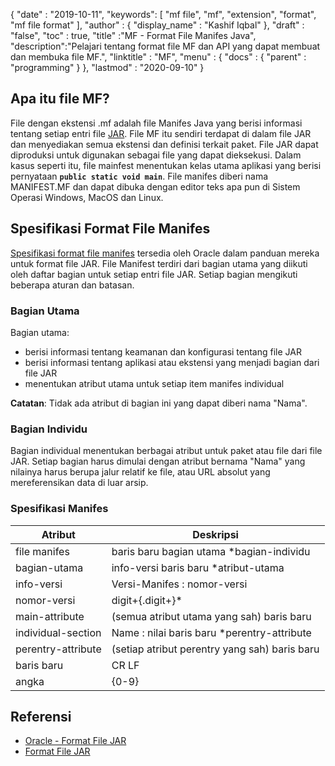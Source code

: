 {
  "date" : "2019-10-11",
  "keywords": [ "mf file", "mf", "extension", "format", "mf file format" ],
  "author" : {
    "display_name" : "Kashif Iqbal"
},
  "draft" : "false",
  "toc" : true,
  "title" :"MF - Format File Manifes Java",
  "description":"Pelajari tentang format file MF dan API yang dapat membuat dan membuka file MF.",
  "linktitle" : "MF",
  "menu" : {
    "docs" : {
      "parent" : "programming"
}
},
  "lastmod" : "2020-09-10"
}

## Apa itu file MF?

File dengan ekstensi .mf adalah file Manifes Java yang berisi informasi tentang setiap entri file [JAR](/id/programming/jar/). File MF itu sendiri terdapat di dalam file JAR dan menyediakan semua ekstensi dan definisi terkait paket. File JAR dapat diproduksi untuk digunakan sebagai file yang dapat dieksekusi. Dalam kasus seperti itu, file mainfest menentukan kelas utama aplikasi yang berisi pernyataan **`public static void main`**. File manifes diberi nama MANIFEST.MF dan dapat dibuka dengan editor teks apa pun di Sistem Operasi Windows, MacOS dan Linux.

## Spesifikasi Format File Manifes

[Spesifikasi format file manifes](https://docs.oracle.com/javase/8/docs/technotes/guides/jar/jar.html) tersedia oleh Oracle dalam panduan mereka untuk format file JAR. File Manifest terdiri dari bagian utama yang diikuti oleh daftar bagian untuk setiap entri file JAR. Setiap bagian mengikuti beberapa aturan dan batasan.

### Bagian Utama

Bagian utama:

* berisi informasi tentang keamanan dan konfigurasi tentang file JAR
* berisi informasi tentang aplikasi atau ekstensi yang menjadi bagian dari file JAR
* menentukan atribut utama untuk setiap item manifes individual

**Catatan**: Tidak ada atribut di bagian ini yang dapat diberi nama "Nama".

### Bagian Individu

Bagian individual menentukan berbagai atribut untuk paket atau file dari file JAR. Setiap bagian harus dimulai dengan atribut bernama "Nama" yang nilainya harus berupa jalur relatif ke file, atau URL absolut yang mereferensikan data di luar arsip.

### Spesifikasi Manifes

|Atribut|Deskripsi|
---|---|
|file manifes|baris baru bagian utama *bagian-individu|
|bagian-utama|info-versi baris baru *atribut-utama|
|info-versi|Versi-Manifes : nomor-versi|
|nomor-versi|digit+{.digit+}*|
|main-attribute|(semua atribut utama yang sah) baris baru|
|individual-section|Name : nilai baris baru *perentry-attribute|
|perentry-attribute|(setiap atribut perentry yang sah) baris baru|
|baris baru|CR LF | JIKA | CR (tidak diikuti oleh LF)|
|angka|{0-9}|

## Referensi

* [Oracle - Format File JAR](https://docs.Oracle.com/javase/8/docs/technotes/guides/jar/jar.html)
* [Format File JAR](https://en.wikipedia.org/wiki/JAR_(file_format))

